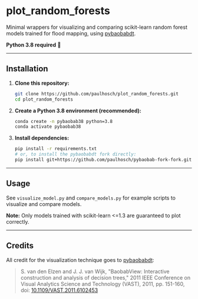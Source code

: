# plot_random_forests

Minimal wrappers for visualizing and comparing scikit-learn random forest models trained for flood mapping, using [pybaobabdt](https://gitlab.tue.nl/20040367/pybaobab).

**Python 3.8 required** :snake:

---

## Installation

1. **Clone this repository:**
   ```bash
   git clone https://github.com/paulhosch/plot_random_forests.git
   cd plot_random_forests
   ```
2. **Create a Python 3.8 environment (recommended):**
   ```bash
   conda create -n pybaobab38 python=3.8
   conda activate pybaobab38
   ```
3. **Install dependencies:**
   ```bash
   pip install -r requirements.txt
   # or, to install the pybaobabdt fork directly:
   pip install git+https://github.com/paulhosch/pybaobab-fork-fork.git
   ```

---

## Usage

See `visualize_model.py` and `compare_models.py` for example scripts to visualize and compare models.

**Note:** Only models trained with scikit-learn <=1.3 are guaranteed to plot correctly.

---

## Credits

All credit for the visualization technique goes to [pybaobabdt](https://gitlab.tue.nl/20040367/pybaobab):

> S. van den Elzen and J. J. van Wijk, "BaobabView: Interactive construction and analysis of decision trees," 2011 IEEE Conference on Visual Analytics Science and Technology (VAST), 2011, pp. 151-160, doi: [10.1109/VAST.2011.6102453](https://doi.org/10.1109/VAST.2011.6102453)
